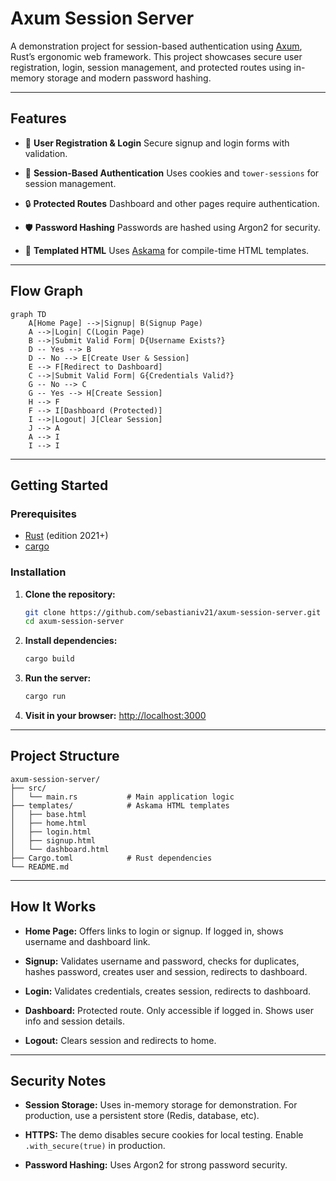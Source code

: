 # Axum Session Server

A demonstration project for session-based authentication using [Axum](https://github.com/tokio-rs/axum), Rust’s ergonomic web framework. This project showcases secure user registration, login, session management, and protected routes using in-memory storage and modern password hashing.

---

## Features

- 🔐 **User Registration & Login**
  Secure signup and login forms with validation.

- 🍪 **Session-Based Authentication**
  Uses cookies and `tower-sessions` for session management.

- 🔒 **Protected Routes**
  Dashboard and other pages require authentication.

- 🛡️ **Password Hashing**
  Passwords are hashed using Argon2 for security.

- 🧩 **Templated HTML**
  Uses [Askama](https://github.com/askama-rs/askama) for compile-time HTML templates.

---

## Flow Graph

```mermaid
graph TD
    A[Home Page] -->|Signup| B(Signup Page)
    A -->|Login| C(Login Page)
    B -->|Submit Valid Form| D{Username Exists?}
    D -- Yes --> B
    D -- No --> E[Create User & Session]
    E --> F[Redirect to Dashboard]
    C -->|Submit Valid Form| G{Credentials Valid?}
    G -- No --> C
    G -- Yes --> H[Create Session]
    H --> F
    F --> I[Dashboard (Protected)]
    I -->|Logout| J[Clear Session]
    J --> A
    A --> I
    I --> I
```

---

## Getting Started

### Prerequisites

- [Rust](https://www.rust-lang.org/tools/install) (edition 2021+)
- [cargo](https://doc.rust-lang.org/cargo/)

### Installation

1. **Clone the repository:**
    ```sh
    git clone https://github.com/sebastianiv21/axum-session-server.git
    cd axum-session-server
    ```

2. **Install dependencies:**
    ```sh
    cargo build
    ```

3. **Run the server:**
    ```sh
    cargo run
    ```

4. **Visit in your browser:**
   [http://localhost:3000](http://localhost:3000)

---

## Project Structure

```
axum-session-server/
├── src/
│   └── main.rs           # Main application logic
├── templates/            # Askama HTML templates
│   ├── base.html
│   ├── home.html
│   ├── login.html
│   ├── signup.html
│   └── dashboard.html
├── Cargo.toml            # Rust dependencies
└── README.md
```

---

## How It Works

- **Home Page:**
  Offers links to login or signup. If logged in, shows username and dashboard link.

- **Signup:**
  Validates username and password, checks for duplicates, hashes password, creates user and session, redirects to dashboard.

- **Login:**
  Validates credentials, creates session, redirects to dashboard.

- **Dashboard:**
  Protected route. Only accessible if logged in. Shows user info and session details.

- **Logout:**
  Clears session and redirects to home.

---

## Security Notes

- **Session Storage:**
  Uses in-memory storage for demonstration. For production, use a persistent store (Redis, database, etc).

- **HTTPS:**
  The demo disables secure cookies for local testing. Enable `.with_secure(true)` in production.

- **Password Hashing:**
  Uses Argon2 for strong password security.
